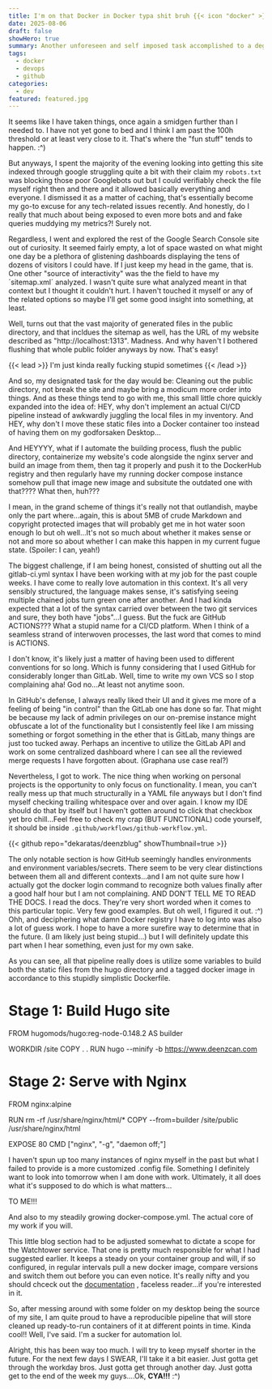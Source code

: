 ```yaml
---
title: I'm on that Docker in Docker typa shit bruh {{< icon "docker" >}}
date: 2025-08-06
draft: false
showHero: true
summary: Another unforeseen and self imposed task accomplished to a degree that actually leaves me satisfied.
tags:
  - docker
  - devops
  - github
categories:
  - dev
featured: featured.jpg
---
```

It seems like I have taken things, once again a smidgen further than I needed to. I have not yet gone to bed and I think I am past the 100h threshold or at least very close to it. That's where the "fun stuff" tends to happen. :^)

But anyways, I spent the majority of the evening looking into getting this site indexed through google struggling quite a bit with their claim my `robots.txt` was blocking those poor Googlebots out but I could verifiably check the file myself right then and there and it allowed basically everything and everyone. I dismissed it as a matter of caching, that's essentially become my go-to excuse for any tech-related issues recently. And honestly, do I really that much about being exposed to even more bots and and fake queries muddying my metrics?! Surely not.

Regardless, I went and explored the rest of the Google Search Console site out of curiosity. It seemed fairly empty, a lot of space wasted on what might one day be a plethora of glistening dashboards displaying the tens of dozens of visitors I could have. If I just keep my head in the game, that is. One other "source of interactivity" was the the field to have my ´sitemap.xml´ analyzed. I wasn't quite sure what analyzed meant in that context but I thought it couldn't hurt. I haven't touched it myself or any of the related options so maybe I'll get some good insight into something, at least. 

Well, turns out that the vast majority of generated files in the public directory, and that incldues the sitemap as well, has the URL of my website described as "http://localhost:1313". Madness. And why haven't I bothered flushing that whole public folder anyways by now. That's easy!

{{< lead >}}
I'm just kinda really fucking stupid sometimes
{{< /lead >}}

And so, my designated task for the day would be: Cleaning out the public directory, not break the site and maybe bring a modicum more order into things. And as these things tend to go with me, this small little chore quickly expanded into the idea of: HEY, why don't implement an actual CI/CD pipeline instead of awkwardly juggling the local files in my inventory. And HEY, why don't I move these static files into a Docker container too instead of having them on my godforsaken Desktop...

And HEYYYY, what if I automate the building process, flush the public directory, containerize my website's code alongside the nginx server and build an image from them, then tag it properly and push it to the DockerHub registry and then regularly have my running docker compose instance somehow pull that image new image and subsitute the outdated one with that???? What then, huh???

I mean, in the grand scheme of things it's really not that outlandish, maybe only the part where...again, this is about 5MB of crude Markdown and copyright protected images that will probably get me in hot water soon enough lo but oh well...It's not so much about whether it makes sense or not and more so about whether I can make this happen in my current fugue state. (Spoiler: I can, yeah!)

The biggest challenge, if I am being honest, consisted of shutting out all the gitlab-ci.yml syntax I have been working with at my job for the past couple weeks. I have come to really love automation in this context. It's all very sensibly structured, the language makes sense, it's satisfying seeing multiple chained jobs turn green one after another. And I had kinda expected that a lot of the syntax carried over between the two git services and sure, they both have "jobs"...I guess. But the fuck are GitHub ACTIONS??? What a stupid name for a CI/CD platform. When I think of a seamless strand of interwoven processes, the last word that comes to mind is ACTIONS. 

I don't know, it's likely just a matter of having been used to different conventions for so long. Which is funny considering that I used GitHub for considerably longer than GitLab. Well, time to write my own VCS so I stop complaining aha! God no...At least not anytime soon.

In GitHub's defense, I always really liked their UI and it gives me more of a feeling of being "in control" than the GitLab one has done so far. That might be because my lack of admin privileges on our on-premise instance might obfuscate a lot of the functionality but I consistently feel like I am missing something or forgot something in the ether that is GitLab, many things are just too tucked away. Perhaps an incentive to utilize the GitLab API and work on some centralized dashboard where I can see all the reviewed merge requests I have forgotten about. (Graphana use case real?)

Nevertheless, I got to work. The nice thing when working on personal projects is the opportunity to only focus on functionality. I mean, you can't really mess up that much structurally in a YAML file anyways but I don't find myself checking trailing whitespace over and over again. I know my IDE should do that by itself but I haven't gotten around to click that checkbox yet bro chill...Feel free to check my crap (BUT FUNCTIONAL) code yourself, it should be inside `.github/workflows/github-workflow.yml`.

{{< github repo="dekaratas/deenzblug" showThumbnail=true >}}

The only notable section is how GitHub seemingly handles environments and environment variables/secrets. There seem to be very clear distinctions between them all and different contexts...and I am not quite sure how I actually got the docker login command to recognize both values finally after a good half hour but I am not complaining. AND DON'T TELL ME TO READ THE DOCS. I read the docs. They're very short worded when it comes to this particular topic. Very few good examples. But oh well, I figured it out. :^)
Ohh, and deciphering what damn Docker registry I have to log into was also a lot of guess work. I hope to have a more surefire way to determine that in the future. (I am likely just being stupid...) but I will definitely update this part when I hear something, even just for my own sake.

As you can see, all that pipeline really does is utilize some variables to build both the static files from the hugo directory and a tagged docker image in accordance to this stupidly simplistic Dockerfile.

# Stage 1: Build Hugo site

FROM hugomods/hugo:reg-node-0.148.2 AS builder

WORKDIR /site
COPY . .
RUN hugo --minify -b https://www.deenzcan.com

# Stage 2: Serve with Nginx

FROM nginx:alpine

RUN rm -rf /usr/share/nginx/html/\*
COPY --from=builder /site/public /usr/share/nginx/html

EXPOSE 80
CMD ["nginx", "-g", "daemon off;"]

I haven't spun up too many instances of nginx myself in the past but what I failed to provide is a more customized .config file. Something I definitely want to look into tomorrow when I am done with work.
Ultimately, it all does what it's supposed to do which is what matters...

TO ME!!!

And also to my steadily growing docker-compose.yml. The actual core of my work if you will.

This little blog section had to be adjusted somewhat to dictate a scope for the Watchtower service.
That one is pretty much responsible for what I had suggested earlier. It keeps a steady on your container group and will, if so configured, in regular intervals pull a new docker image, compare versions and switch them out before you can even notice. It's really nifty and you should chceck out the [documentation](https://containrrr.dev/watchtower/) , faceless reader...if you're interested in it.

So, after messing around with some folder on my desktop being the source of my site, I am quite proud to have a reproducible pipeline that will store cleaned up ready-to-run containers of it at different points in time. Kinda cool!! Well,  I've said. I'm a sucker for automation lol. 

Alright, this has been way too much. I will try to keep myself shorter in the future. For the next few days I SWEAR, I'll take it a bit easier. Just gotta get through the workday bros. Just gotta get through another day. Just gotta get to the end of the week my guys....Ok, **CYA!!!** :^)
